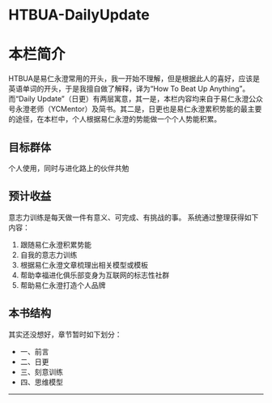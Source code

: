 # HTBUA-DailyUpdate

# 本栏简介
HTBUA是易仁永澄常用的开头，我一开始不理解，但是根据此人的喜好，应该是英语单词的开头，于是我擅自做了解释，译为“How To Beat Up Anything”。
而“Daily Update”（日更）有两层寓意，其一是，本栏内容均来自于易仁永澄公众号永澄老师（YCMentor）及简书。其二是，日更也是易仁永澄累积势能的最主要的途径，在本栏中，个人根据易仁永澄的势能做一个个人势能积累。

## 目标群体
个人使用，同时与进化路上的伙伴共勉

## 预计收益
意志力训练是每天做一件有意义、可完成、有挑战的事。
系统通过整理获得如下内容：
1. 跟随易仁永澄积累势能
2. 自我的意志力训练
3. 根据易仁永澄文章梳理出相关模型或模板
4. 帮助幸福进化俱乐部变身为互联网的标志性社群
5. 帮助易仁永澄打造个人品牌

## 本书结构
其实还没想好，章节暂时如下划分：
- 一、前言
- 二、日更
- 三、刻意训练
- 四、思维模型

---- 

